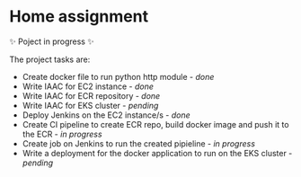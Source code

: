 # Home assignment
✨ Poject in progress ✨

The project tasks are:
- Create docker file to run python http module - *done*
- Write IAAC for EC2 instance - *done*
- Write IAAC for ECR repository - *done*
- Write IAAC for EKS cluster - *pending*
- Deploy Jenkins on the EC2 instance/s - *done*
- Create CI pipeline to create ECR repo, build docker image and push it to the ECR - *in progress*
- Create job on Jenkins to run the created pipieline - *in progress*
- Write a deployment for the docker application to run on the EKS cluster - *pending*